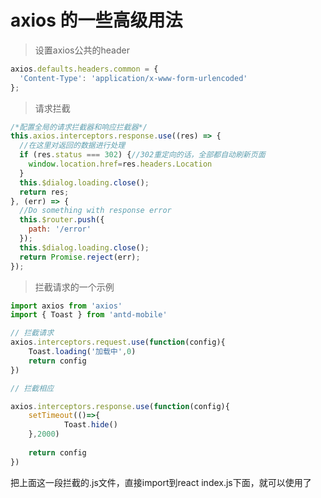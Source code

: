 # axios 的一些高级用法

> 设置axios公共的header
```javascript
axios.defaults.headers.common = {
  'Content-Type': 'application/x-www-form-urlencoded'
};
```

> 请求拦截
```javascript
/*配置全局的请求拦截器和响应拦截器*/
this.axios.interceptors.response.use((res) => {
  //在这里对返回的数据进行处理
  if (res.status === 302) {//302重定向的话，全部都自动刷新页面
    window.location.href=res.headers.Location
  }
  this.$dialog.loading.close();
  return res;
}, (err) => {
  //Do something with response error
  this.$router.push({
    path: '/error'
  });
  this.$dialog.loading.close();
  return Promise.reject(err);
});
```

> 拦截请求的一个示例
```jsx harmony
import axios from 'axios'
import { Toast } from 'antd-mobile'

// 拦截请求
axios.interceptors.request.use(function(config){
	Toast.loading('加载中',0)
	return config
})

// 拦截相应

axios.interceptors.response.use(function(config){
	setTimeout(()=>{
			Toast.hide()
	},2000)
	
	return config
})
```
把上面这一段拦截的.js文件，直接import到react index.js下面，就可以使用了